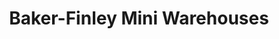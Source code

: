 ---
title: "Baker-Finley Mini Warehouses"
url: /yorktown/baker-finley-mini-warehouses/
shop: storage rental
---